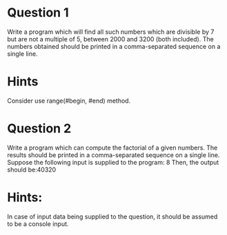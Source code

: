 # Question 1

Write a program which will find all such numbers which are divisible by 7 but are not a multiple of 5, 
between 2000 and 3200 (both included).
The numbers obtained should be printed in a comma-separated sequence on a single line.

# Hints

Consider use range(#begin, #end) method.

# Question 2

Write a program which can compute the factorial of a given numbers.
The results should be printed in a comma-separated sequence on a single line.
Suppose the following input is supplied to the program: 8 Then, the output should be:40320

# Hints:

In case of input data being supplied to the question, it should be assumed to be a console input.